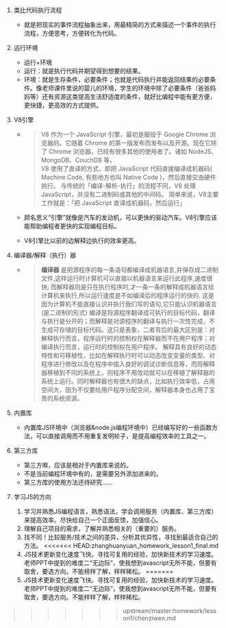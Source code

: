 1. 类比代码执行流程
    + 就是把现实的事件流程抽象出来，用最精简的方式来描述一个事件的执行流程，方便思考，方便转化为代码。
2. 运行环境
    + 运行+环境
    + 运行：就是执行代码并期望得到想要的结果。
    + 环境：就是生存条件，必要条件；也就是代码执行并能返回结果的必要条件。像老师课件里说的婴儿的环境，学生的环境中除了必要条件（爸爸妈妈等）还有资源这类提高生活舒适度的条件，就好比编程中能有更方便，更快捷，更高效的方式提供。
3. V8引擎
    + >V8 作为一个 JavaScript 引擎，最初是服役于 Google Chrome 浏览器的。它随着 Chrome 的第一版发布而发布以及开源。现在它除了 Chrome 浏览器，已经有很多其他的使用者了。诸如 NodeJS、MongoDB、CouchDB 等。  
V8 使用了直译的方式，即把 JavaScript 代码直接编译成机器码( Machine Code, 有些地方也叫 Native Code )，然后直接交由硬件执行。
与传统的「编译-解析-执行」的流程不同，V8 处理 JavaScript，并没有二进制码或其他的中间码。
简单来说，V8主要工作就是：「把 JavaScript 直译成机器码，然后运行」

    + 顾名思义“引擎”就像是汽车的发动机，可以更快的驱动汽车。V8引擎应该能帮助编程者更快的实现编程目标。
    + V8引擎比以前的边解释边执行的效率更高。

4. 编译器/解释（执行）器 
    + > **编译器** 是把源程序的每一条语句都编译成机器语言,并保存成二进制文件,这样运行时计算机可以直接以机器语言来运行此程序,速度很快; 
而解释器则是只在执行程序时,才一条一条的解释成机器语言给计算机来执行,所以运行速度是不如编译后的程序运行的快的. 
这是因为计算机不能直接认识并执行我们写的语句,它只能认识机器语言(是二进制的形式)
编译是将源程序翻译成可执行的目标代码，翻译与执行是分开的；而解释是对源程序的翻译与执行一次性完成，不生成可存储的目标代码。这只是表象，二者背后的最大区别是：对解释执行而言，程序运行时的控制权在解释器而不在用户程序；对编译执行而言，运行时的控制权在用户程序。
解释具有良好的动态特性和可移植性，比如在解释执行时可以动态改变变量的类型、对程序进行修改以及在程序中插入良好的调试诊断信息等，而将解释器移植到不同的系统上，则程序不用改动就可以在移植了解释器的系统上运行。同时解释器也有很大的缺点，比如执行效率低，占用空间大，因为不仅要给用户程序分配空间，解释器本身也占用了宝贵的系统资源。
5. 内置库
    + 内置库JS环境中（浏览器&node.js编程环境中）已经编写好的一些函数方法，可以直接调用而不用重复发明轮子，是提高编程效率的工具之一。
6. 第三方库
    + 第三方嘛，应该是相对于内置库来说的。
    + 不是当前编程环境中有的，是需要另外添加进来的。
    + 第三方库的使用方法还待研究……
7. 学习JS的方向
    1. 学习并熟悉JS编程语言，熟悉语法，学会调用服务（内置库、第三方库）来提高效率。尽快给自己一个正面反馈，加强信心。
    2. 理解自己项目的需求，了解并熟悉相关的（重要的）服务。
    3. 找不同！比较服务/技术之间的差异，分析其优异性，寻找到最适合自己的方法。
<<<<<<< HEAD:zhanghuanyuan_homework_lesson1_final.md
    4. JS技术更新变化速度飞快。寻找可复用的经验，加快新技术的学习速度。老师PPT中提到的难度二“无边际”，使我想到avascript无所不能，但要有取舍，要选方向。不能榜样了解，样样稀松。
=======
    4. JS技术更新变化速度飞快。寻找可复用的经验，加快新技术的学习速度。老师PPT中提到的难度二“无边际”，使我想到avascript无所不能，但要有取舍，要选方向。不能样样了解，样样稀松。
>>>>>>> upstream/master:homework/lesson1/chenziwen.md
